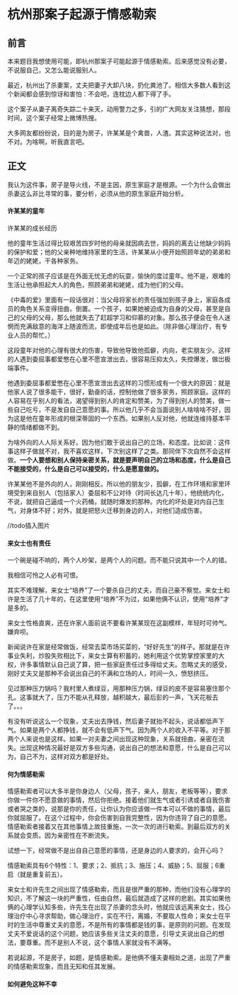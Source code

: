 # 杭州那案子起源于情感勒索

## 前言

本来题目我想使用可能，即杭州那案子可能起源于情感勒索。后来感觉没有必要，不说服自己，又怎么能说服别人。

最近，杭州出了杀妻案，丈夫把妻子大卸八块，扔化粪池了。相信大多数人看到这个新闻都会感到惊讶和害怕：不会吧，连枕边人都下得了手。

这个案子从妻子离奇失踪二十来天，动用警力之多，引的广大网友关注猜想，那段时间，这个案子经常上微博热搜。

大多网友都纷纷说，目的是为房子，许某某是个禽兽，人渣。其实这种说法对，也不对。为啥啊，听我直言吧。

## 正文

我认为这件事，房子是导火线，不是主因，原生家庭才是根源。一个为什么会做出杀妻这么非比寻常的事，要分析，必须从他的原生家庭开始分析。

#### 许某某的童年

许某某的成长经历

他的童年生活过得比较艰苦四岁时他的母亲就因病去世，妈妈的离去让他缺少妈妈的保护和爱；他的父亲种地维持家里的生活，许某某从小便开始照顾年幼的弟弟和年迈的姥姥，干各种家务。

一个正常的孩子应该是在外面无忧无虑的玩耍，愉快的度过童年。他不是，艰难的生活让他承担起大人的角色，照顾弟弟和姥姥，成为他们的父母。

《中毒的爱》里面有一段话很对：当父母将家长的责任强加到孩子身上，家庭各成员的角色关系变得扭曲，倒置。一个孩子，如果她被迫成为自身的父母，甚至是自己的父母的父母，那么他就失去了赶超学习和仰慕的对象。那么孩子便会在令人迷惘而充满敌意的海洋上随波而流，即使成年后也是如此。（除非做心理治疗，有专业人员的帮忙。）

这段童年对他的心理有很大的伤害，导致他导致他孤僻，内向，老实朋友少。这样的人遇到委屈事都爱憋在心里不愿宣泄出去，很容易压抑太久，失控爆发，做岀极端事件。

他遇到委屈事都爱憋在心里不愿宣泄出去这样的习惯形成有一个很大的原因：就是他家人说了很多能干，很好，勤奋的话，控制他做了很多家务，照顾家庭。这样的人容易在乎别人的看法，渴望得到别人的肯定和赞美，为了得到别人的赞美，做一些自己吃亏，不是发自自己意愿的事。所以他几乎不会当面说别人啥啥啥不好，因为这是他在童年形成的根深蒂固的一个东西。如果别人反对他，他就连维持基本平静的情绪都做不到。

为啥外向的人人际关系好。因为他们敢于说出自己的立场，和态度。比如说：这件事这样子做就不对，我不喜欢这样，下次别这样了之类。那同伴下次自然不会这样做。**一个人要想和别人保持亲密关系，就是要声明自己的立场和态度，什么是自己不能接受的，什么是自己可以接受的，什么是愿意做的。**

许某某他不是外向的人，刚刚相反。所以他的朋友少，孤僻，在工作环境和家里环境受到来自别人（包括家人）委屈和不公对待（时间长达几十年），他统统内化，不说，就把自己逼成一个火药桶，就随时爆发的那种。内化的坏处是对内自己生气，对身体不好；对外，就是把怒火迁移到身边的人，对他们造成伤害。

//todo插入图片

#### 来女士也有责任

一个碗是碰不响的，两个人吵架，是两个人的问题。而不能只说其中一个人的错。

我相信可怜之人必有可恨。

其实不难理解，来女士“培养”了一个要杀自己的丈夫，而自己豪不察觉。来女士和许是生活了几十年的，在这里使用“培养”不为过，如果他俩不认识，使用“培养”才是多的。

来女士性格直爽，还在许家人面前说不要看许某某现在这副模样，年轻时可帅气。嫌弃呗。

新闻说许在家是经常做饭，经常去菜市场买菜的，“好好先生”的样子。那就是在许事业失利，炒股失败相比下，来女士算有积蓄的，她利用这个优势掌控家里的大权，许多事情默认自己说了算，把一些家庭责任过多得给丈夫。忽略丈夫的感受，刚好丈夫又是那种不会说出自己的不满和立场的人，时间一久，愤怒挤压。

见过那种压力锅吗？我村里人煮绿豆，用那种压力锅，绿豆的皮不是容易塞住那个孔。这事就大了，压力不能从孔释放，越积越大，最后彭的一声，飞天花板去了。。。

有没有听说这么一个现象，丈夫出去挣钱，然后妻子就抬不起头，说话都低声下气。如果是两个人都挣钱，就不会有低声下气。因为两个人的收入不平等。对于那两个人来说也是这样。如果一对夫妻之间出现这种现象，关系就扭曲，亲密在流失。出现这种情况最好是双方多些沟通，说出自己的想法和意愿，什么是自己可以为，自己不为，这样对双方都是好处。

#### 何为情感勒索


情感勒索者可以大多半是你身边人（父母，孩子，亲人，朋友，老板等等），要求你做一件你不愿意做的事情，然后你拒绝。接着他们就生气或者引诱或者自我伤害或者哭之类的，说那是你的责任，让你认为你应该做一件本可以不做的事情，最后你就屈服了。在这个过程中，你会伤害到自我完整性，因为你违背了自己的意愿。情感勒索者接着又在其他事情上故技重施，一次一次的进行勒索。到最后双方的关系就会变质。因为亲密性在不断流失。

试想一下，经常做不是出自自己意愿的事情，还是身边的人要求的，会开心吗？

情感勒索具有6个特性：1、要求；2、抵抗；3、施压；4、威胁；5、屈服；6重启（就是重复前五）。

来女士和许先生之间出现了情感勒索，而且是很严重的那种，而他们没有心理学的知识，不了解这一块的严重性，任由自然，最后就造成了这样的悲剧。其实如果他俩的心理学认知多些，许先生在出现了杀妻的念头时，他就应该远离来女士，找心理治疗中心寻求帮助，做心理治疗，实在不行，离婚，不要取人性命；来女士在平时的生活中尊重丈夫的意愿，不是所有的事情都是钱的事，是原则的问题。在发现丈夫不爱说话的这个问题，她应该多些关注丈夫的意愿，引导丈夫说出自己的想法，要尊重。而不是别人不说，这个事情人家就没有不满等。

若说起源，不是房子，如题，是情感勒索。是他俩不懂夫妻相处之道，出现了严重的情感勒索现象，而且无知和任其发展。

#### 如何避免这种不幸


